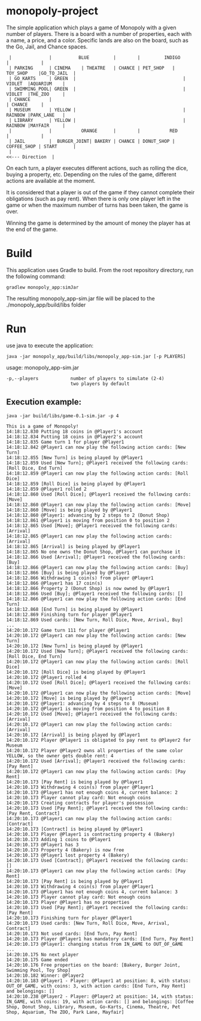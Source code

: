 monopoly-project
================

The simple application which plays a game of Monopoly with a given number of players.
There is a board with a number of properties, each with a name, a price, and a color.
Specific lands are also on the board, such as the Go, Jail, and Chance spaces.

     |              |          BLUE         |        |         INDIGO           |            |
     | PARKING      | CINEMA    | THEATRE   | CHANCE | PET_SHOP   | TOY_SHOP    |GO_TO_JAIL  |
     | GO_KARTS     | GREEN  |                                        | VIOLET  |AQUARIUM    |
     | SWIMMING_POOL| GREEN  |                                        | VIOLET  |THE_ZOO     |
     | CHANCE       |                                                           | CHANCE     |
     | MUSEUM       | YELLOW |                                        | RAINBOW |PARK_LANE   |
     | LIBRARY      | YELLOW |                                        | RAINBOW |MAYFAIR     |
     |              |           ORANGE      |        |           RED            |            |
     | JAIL         |  BURGER_JOINT| BAKERY | CHANCE | DONUT_SHOP | COFFEE_SHOP | START      |
     |                                                                      <<--- Direction  |
     
On each turn, a player executes different actions, such as rolling the dice, buying a property, etc. Depending on the rules of the game, different actions are available at the moment.

It is considered that a player is out of the game if they cannot complete their obligations (such as pay rent).
When there is only one player left in the game or when the maximum number of turns has been taken, the game is over.

Winning the game is determined by the amount of money the player has at the end of the game.

# Build

This application uses Gradle to build. From the root repository directory, run the following command: 
    
    gradlew monopoly_app:simJar
    
The resulting monopoly_app-sim.jar file will be placed to the ./monopoly_app/build/libs folder

# Run

use java to execute the application:

    java -jar monopoly_app/build/libs/monopoly_app-sim.jar [-p PLAYERS] 

usage: monopoly_app-sim.jar
    
    -p,--players            number of players to simulate (2-4) 
                            two players by default
    
      
## Execution example:

    java -jar build/libs/game-0.1-sim.jar -p 4

    This is a game of Monopoly!
    14:18:12.830 Putting 18 coins in @Player1's account
    14:18:12.834 Putting 18 coins in @Player2's account
    14:18:12.835 Game turn 1 for player @Player1
    14:18:12.842 @Player1 can now play the following action cards: [New Turn]
    14:18:12.855 [New Turn] is being played by @Player1
    14:18:12.859 Used [New Turn]; @Player1 received the following cards: [Roll Dice, End Turn]
    14:18:12.859 @Player1 can now play the following action cards: [Roll Dice]
    14:18:12.859 [Roll Dice] is being played by @Player1
    14:18:12.859 @Player1 rolled 2
    14:18:12.860 Used [Roll Dice]; @Player1 received the following cards: [Move]
    14:18:12.860 @Player1 can now play the following action cards: [Move]
    14:18:12.860 [Move] is being played by @Player1
    14:18:12.860 @Player1: advancing by 2 steps to 2 (Donut Shop)
    14:18:12.861 @Player1 is moving from position 0 to position 2
    14:18:12.865 Used [Move]; @Player1 received the following cards: [Arrival]
    14:18:12.865 @Player1 can now play the following action cards: [Arrival]
    14:18:12.865 [Arrival] is being played by @Player1
    14:18:12.865 No one owns the Donut Shop, @Player1 can purchase it
    14:18:12.866 Used [Arrival]; @Player1 received the following cards: [Buy]
    14:18:12.866 @Player1 can now play the following action cards: [Buy]
    14:18:12.866 [Buy] is being played by @Player1
    14:18:12.866 Withdrawing 1 coin(s) from player @Player1
    14:18:12.866 @Player1 has 17 coin(s)
    14:18:12.866 Property 2 (Donut Shop) is now owned by @Player1
    14:18:12.866 Used [Buy]; @Player1 received the following cards: []
    14:18:12.866 @Player1 can now play the following action cards: [End Turn]
    14:18:12.868 [End Turn] is being played by @Player1
    14:18:12.869 Finishing turn for player @Player1
    14:18:12.869 Used cards: [New Turn, Roll Dice, Move, Arrival, Buy]
    ...
    14:20:10.172 Game turn 111 for player @Player1
    14:20:10.172 @Player1 can now play the following action cards: [New Turn]
    14:20:10.172 [New Turn] is being played by @Player1
    14:20:10.172 Used [New Turn]; @Player1 received the following cards: [Roll Dice, End Turn]
    14:20:10.172 @Player1 can now play the following action cards: [Roll Dice]
    14:20:10.172 [Roll Dice] is being played by @Player1
    14:20:10.172 @Player1 rolled 4
    14:20:10.172 Used [Roll Dice]; @Player1 received the following cards: [Move]
    14:20:10.172 @Player1 can now play the following action cards: [Move]
    14:20:10.172 [Move] is being played by @Player1
    14:20:10.172 @Player1: advancing by 4 steps to 8 (Museum)
    14:20:10.172 @Player1 is moving from position 4 to position 8
    14:20:10.172 Used [Move]; @Player1 received the following cards: [Arrival]
    14:20:10.172 @Player1 can now play the following action cards: [Arrival]
    14:20:10.172 [Arrival] is being played by @Player1
    14:20:10.172 Player @Player1 is obligated to pay rent to @Player2 for Museum
    14:20:10.172 Player @Player2 owns all properties of the same color YELLOW, so the owner gets double rent: 4
    14:20:10.172 Used [Arrival]; @Player1 received the following cards: [Pay Rent]
    14:20:10.172 @Player1 can now play the following action cards: [Pay Rent]
    14:20:10.173 [Pay Rent] is being played by @Player1
    14:20:10.173 Withdrawing 4 coin(s) from player @Player1
    14:20:10.173 @Player1 has not enough coins 4, current balance: 2
    14:20:10.173 Player cannot play card: Not enough coins
    14:20:10.173 Creating contracts for player's possession
    14:20:10.173 Used [Pay Rent]; @Player1 received the following cards: [Pay Rent, Contract]
    14:20:10.173 @Player1 can now play the following action cards: [Contract]
    14:20:10.173 [Contract] is being played by @Player1
    14:20:10.173 Player @Player1 is contracting property 4 (Bakery)
    14:20:10.173 Adding 1 coins to @Player1
    14:20:10.173 @Player1 has 3
    14:20:10.173 Property 4 (Bakery) is now free
    14:20:10.173 @Player1 lost property 4 (Bakery)
    14:20:10.173 Used [Contract]; @Player1 received the following cards: []
    14:20:10.173 @Player1 can now play the following action cards: [Pay Rent]
    14:20:10.173 [Pay Rent] is being played by @Player1
    14:20:10.173 Withdrawing 4 coin(s) from player @Player1
    14:20:10.173 @Player1 has not enough coins 4, current balance: 3
    14:20:10.173 Player cannot play card: Not enough coins
    14:20:10.173 Player @Player1 has no properties
    14:20:10.173 Used [Pay Rent]; @Player1 received the following cards: [Pay Rent]
    14:20:10.173 Finishing turn for player @Player1
    14:20:10.173 Used cards: [New Turn, Roll Dice, Move, Arrival, Contract]
    14:20:10.173 Not used cards: [End Turn, Pay Rent]
    14:20:10.173 Player @Player1 has mandatory cards: [End Turn, Pay Rent]
    14:20:10.173 @Player1: changing status from IN_GAME to OUT_OF_GAME
    ...
    14:20:10.175 No next player
    14:20:10.175 Game ended
    14:20:10.176 Free properties on the board: [Bakery, Burger Joint, Swimming Pool, Toy Shop]
    14:20:10.182 Winner: @Player2
    14:20:10.183 @Player1 - Player: @Player1 at position: 8, with status: OUT_OF_GAME, with coins: 3, with action cards: [End Turn, Pay Rent] and belongings: []
    14:20:10.238 @Player2 - Player: @Player2 at position: 14, with status: IN_GAME, with coins: 19, with action cards: [] and belongings: [Coffee Shop, Donut Shop, Library, Museum, Go-Karts, Cinema, Theatre, Pet Shop, Aquarium, The ZOO, Park Lane, Mayfair]

